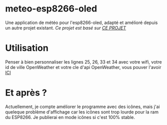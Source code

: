# meteo-esp8266-oled
Une application de météo pour l'esp8266-oled, adapté et amélioré depuis un autre projet existant.
*Ce projet est basé sur [CE PROJET](https://github.com/datatomotion/Station-M-t-o-Ultime-V1)*

# Utilisation
Penser à bien personnaliser les lignes 25, 26, 33 et 34 avec votre wifi, votre id de ville OpenWeather et votre cle d'api OpenWeather, vous pouver l'avoir [ICI](https://home.openweathermap.org/users/sign_up)
# Et après ?
Actuellement, je compte améliorer le programme avec des icônes, mais j'ai queleque problème d'affichage car les icônes sont trop lourde pour la ram du ESP8266. Je publierai en mode icônes si c'est 100% stable.